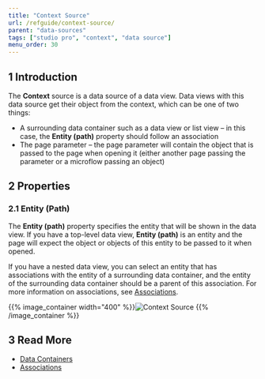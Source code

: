 ```yaml
---
title: "Context Source"
url: /refguide/context-source/
parent: "data-sources"
tags: ["studio pro", "context", "data source"]
menu_order: 30
---
```


## 1 Introduction

The **Context** source is a data source of a data view. Data views with this data source get their object from the context, which can be one of two things:

* A surrounding data container such as a data view or list view – in this case, the **Entity (path)** property should follow an association 
* The page parameter – the page parameter will contain the object that is passed to the page when opening it (either another page passing the parameter or a microflow passing an object)

## 2 Properties

### 2.1 Entity (Path)

The **Entity (path)** property specifies the entity that will be shown in the data view. If you have a top-level data view, **Entity (path)** is an entity and the page will expect the object or objects of this entity to be passed to it when opened. 

If you have a nested data view, you can select an entity that has associations with the entity of a surrounding data container, and the entity of the surrounding data container should be a parent of this association. For more information on associations, see [Associations](/refguide/associations/). 

{{% image_container width="400" %}}![Context Source](/attachments/refguide/modeling/pages/data-widgets/data-sources/context-source/context-source-example.png)
{{% /image_container %}}

## 3 Read More

* [Data Containers](/refguide/data-widgets/)
* [Associations](/refguide/associations/)